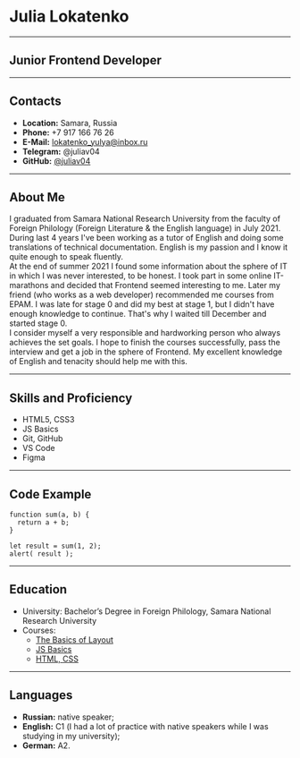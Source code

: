# Julia Lokatenko
****************
## Junior Frontend Developer
****************
## Contacts
* **Location:** Samara, Russia  
* **Phone:** +7 917 166 76 26  
* **E-Mail:** lokatenko_yulya@inbox.ru  
* **Telegram:** @juliav04  
* **GitHub:** [@juliav04](https://github.com/juliav04 "")  
****************
## About Me
I graduated from Samara National Research University from the faculty of Foreign Philology (Foreign Literature & the English language) in July 2021. During last 4 years I've been working as a tutor of English and doing some translations of technical documentation. English is my passion and I know it quite enough to speak fluently.  
At the end of summer 2021 I found some information about the sphere of IT in which I was never interested, to be honest. I took part in some online IT-marathons and decided that Frontend seemed interesting to me. Later my friend (who works as a web developer) recommended me courses from EPAM. I was late for stage 0 and did my best at stage 1, but I didn't have enough knowledge to continue. That's why I waited till December and started stage 0.  
I consider myself a very responsible and hardworking person who always achieves the set goals. I hope to finish the courses successfully, pass the interview and get a job in the sphere of Frontend. My excellent knowledge of English and tenacity should help me with this.
****************
## Skills and Proficiency 
* HTML5, CSS3
* JS Basics
* Git, GitHub
* VS Code
* Figma
****************
## Code Example
```
function sum(a, b) {
  return a + b;
}

let result = sum(1, 2);
alert( result );
```
****************
## Education
* University: Bachelor’s Degree in Foreign Philology, Samara National Research University
* Courses: 
    + [The Basics of Layout](https://netology.ru/programs/html-css-base#/ "")
    + [JS Basics](https://learn.javascript.ru/ "")
    + [HTML, CSS](https://ru.code-basics.com/ "")
****************
## Languages 
* **Russian:** native speaker;  
* **English:** С1 (I had a lot of practice with native speakers while I was studying in my university);  
* **German:** A2.  
